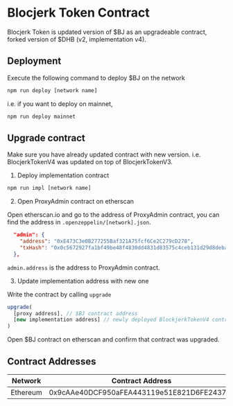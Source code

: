# Blocjerk Token Contract

Blocjerk Token is updated version of $BJ as an upgradeable contract, forked version of $DHB (v2, implementation v4).

## Deployment

Execute the following command to deploy $BJ on the network
```bash
npm run deploy [network name]
```

i.e. if you want to deploy on mainnet,
```bash
npm run deploy mainnet
```

## Upgrade contract

Make sure you have already updated contract with new version.
i.e. BlocjerkTokenV4 was updated on top of BlocjerkTokenV3.

1. Deploy implementation contract

```bash
npm run impl [network name]
```

2. Open ProxyAdmin contract on etherscan

Open etherscan.io and go to the address of ProxyAdmin contract, you can find the address in `.openzeppelin/[network].json`.

```json
  "admin": {
    "address": "0xE473C3e0B277255Baf321A75fcf6Ce2C279cD278",
    "txHash": "0x0c5672927fa1bf49be48f4830dd4831d83575c4ceb131d29d8deba787a14eb48"
  },
```

`admin.address` is the address to ProxyAdmin contract.

3. Update implementation address with new one

Write the contract by calling `upgrade`
```javascript
upgrade(
  [proxy address], // $BJ contract address
  [new implementation address] // newly deployed BlockjerkTokenV4 contract
)
```

Open $BJ contract on etherscan and confirm that contract was upgraded.

## Contract Addresses

Network | Contract Address
--- | ---
Ethereum | 0x9cAAe40DCF950aFEA443119e51E821D6FE2437ca